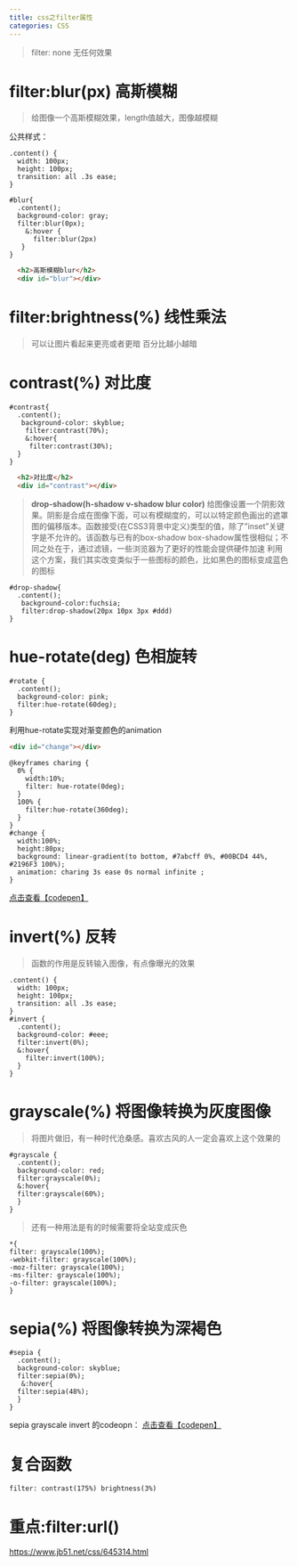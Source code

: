 ```yaml
---
title: css之filter属性
categories: CSS
---
```


> filter: none 无任何效果



# filter:blur(px) 高斯模糊

> 给图像一个高斯模糊效果，length值越大，图像越模糊

公共样式：

```less
.content() {
  width: 100px;
  height: 100px;
  transition: all .3s ease;
}
```

```less
#blur{
  .content();
  background-color: gray;
  filter:blur(0px);
    &:hover {
      filter:blur(2px)
   }
}
```

```html
  <h2>高斯模糊blur</h2>
  <div id="blur"></div>
```



# filter:brightness(%) 线性乘法

> 可以让图片看起来更亮或者更暗 百分比越小越暗



# contrast(%) 对比度

```less
#contrast{
  .content();
   background-color: skyblue;
    filter:contrast(70%);
    &:hover{
     filter:contrast(30%);
  }
}
```

```html
  <h2>对比度</h2>
  <div id="contrast"></div>
```

> **drop-shadow(h-shadow v-shadow blur  color)**
> 给图像设置一个阴影效果。阴影是合成在图像下面，可以有模糊度的，可以以特定颜色画出的遮罩图的偏移版本。函数接受<shadow>(在CSS3背景中定义)类型的值，除了”inset”关键字是不允许的。该函数与已有的box-shadow box-shadow属性很相似；不同之处在于，通过滤镜，一些浏览器为了更好的性能会提供硬件加速
> 利用这个方案，我们其实改变类似于一些图标的颜色，比如黑色的图标变成蓝色的图标

```less
#drop-shadow{
  .content();
   background-color:fuchsia;
   filter:drop-shadow(20px 10px 3px #ddd)
}
```



# hue-rotate(deg) 色相旋转

```less
#rotate {
  .content();
  background-color: pink;
  filter:hue-rotate(60deg);
}
```

利用hue-rotate实现对渐变颜色的animation

```html
<div id="change"></div>
```

```less
@keyframes charing {
  0% {
    width:10%;
    filter: hue-rotate(0deg);
  }
  100% {
    filter:hue-rotate(360deg);
  }
}
#change {
  width:100%;
  height:80px;
  background: linear-gradient(to bottom, #7abcff 0%, #00BCD4 44%, #2196F3 100%);
  animation: charing 3s ease 0s normal infinite ;
}
```

[点击查看【codepen】](https://codepen.io/xiaochen2001/embed/RwLYPaE)

# invert(%) 反转

> 函数的作用是反转输入图像，有点像曝光的效果

```less
.content() {
  width: 100px;
  height: 100px;
  transition: all .3s ease;
}
#invert {
  .content();
  background-color: #eee;
  filter:invert(0%);
  &:hover{
    filter:invert(100%);
  }
}
```



# grayscale(%) 将图像转换为灰度图像

> 将图片做旧，有一种时代沧桑感。喜欢古风的人一定会喜欢上这个效果的

```less
#grayscale {
  .content();
  background-color: red;
  filter:grayscale(0%);
  &:hover{
  filter:grayscale(60%);
  }
}
```

> 还有一种用法是有的时候需要将全站变成灰色

```less
*{
filter: grayscale(100%);
-webkit-filter: grayscale(100%);
-moz-filter: grayscale(100%);
-ms-filter: grayscale(100%);
-o-filter: grayscale(100%);
}
```



# sepia(%) 将图像转换为深褐色

```less
#sepia {
  .content();
  background-color: skyblue;
  filter:sepia(0%);
   &:hover{
  filter:sepia(48%);
  }
}
```

sepia grayscale invert 的codeopn：
[点击查看【codepen】](https://codepen.io/xiaochen2001/embed/jOwvNQx?editors=0100)

#



# 复合函数

```less
filter: contrast(175%) brightness(3%)
```



# 重点:filter:url()

<https://www.jb51.net/css/645314.html>
